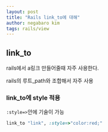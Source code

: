 ```yaml
---
layout: post
title: "Rails link_to에 대해"
author: negabaro kim
tags: rails/view
---
```


## link_to

rails에서 a링크 만들어줄때 자주 사용한다.

rails의 루트_path와 조합해서 자주 사용



### link_to에 style 적용

```:style=>```안에 기술이 가능

```ruby
link_to "link", :style=>"color:red;"
```


